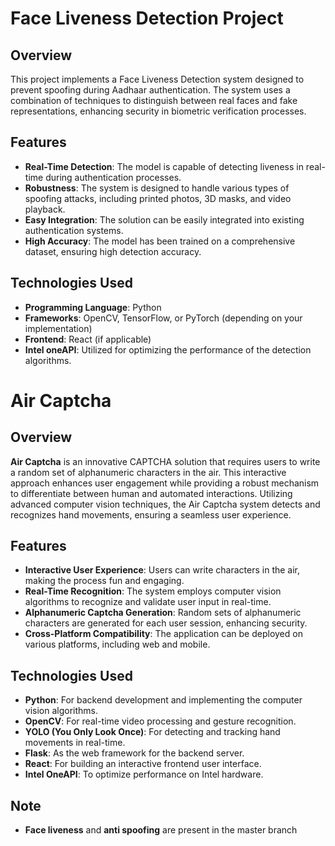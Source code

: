 # Face Liveness Detection Project

## Overview

This project implements a Face Liveness Detection system designed to prevent spoofing during Aadhaar authentication. The system uses a combination of techniques to distinguish between real faces and fake representations, enhancing security in biometric verification processes.

## Features

- **Real-Time Detection**: The model is capable of detecting liveness in real-time during authentication processes.
- **Robustness**: The system is designed to handle various types of spoofing attacks, including printed photos, 3D masks, and video playback.
- **Easy Integration**: The solution can be easily integrated into existing authentication systems.
- **High Accuracy**: The model has been trained on a comprehensive dataset, ensuring high detection accuracy.

## Technologies Used

- **Programming Language**: Python
- **Frameworks**: OpenCV, TensorFlow, or PyTorch (depending on your implementation)
- **Frontend**: React (if applicable)
- **Intel oneAPI**: Utilized for optimizing the performance of the detection algorithms.

# Air Captcha

## Overview

**Air Captcha** is an innovative CAPTCHA solution that requires users to write a random set of alphanumeric characters in the air. This interactive approach enhances user engagement while providing a robust mechanism to differentiate between human and automated interactions. Utilizing advanced computer vision techniques, the Air Captcha system detects and recognizes hand movements, ensuring a seamless user experience.

## Features

- **Interactive User Experience**: Users can write characters in the air, making the process fun and engaging.
- **Real-Time Recognition**: The system employs computer vision algorithms to recognize and validate user input in real-time.
- **Alphanumeric Captcha Generation**: Random sets of alphanumeric characters are generated for each user session, enhancing security.
- **Cross-Platform Compatibility**: The application can be deployed on various platforms, including web and mobile.

## Technologies Used

- **Python**: For backend development and implementing the computer vision algorithms.
- **OpenCV**: For real-time video processing and gesture recognition.
- **YOLO (You Only Look Once)**: For detecting and tracking hand movements in real-time.
- **Flask**: As the web framework for the backend server.
- **React**: For building an interactive frontend user interface.
- **Intel OneAPI**: To optimize performance on Intel hardware.

## Note
- **Face liveness** and **anti spoofing** are present in the master branch
